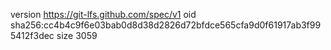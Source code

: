version https://git-lfs.github.com/spec/v1
oid sha256:cc4b4c9f6e03bab0d8d38d2826d72bfdce565cfa9d0f61917ab3f995412f3dec
size 3059
